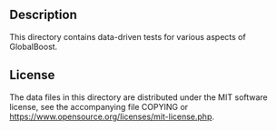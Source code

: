 Description
------------

This directory contains data-driven tests for various aspects of GlobalBoost.

License
--------

The data files in this directory are distributed under the MIT software
license, see the accompanying file COPYING or
https://www.opensource.org/licenses/mit-license.php.

